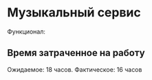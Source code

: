 # Музыкальный сервис

Функционал:


## Время затраченное на работу
Ожидаемое: 18 часов. Фактическое: 16 часов
